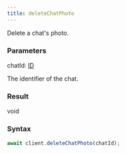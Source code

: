 ```yaml
---
title: deleteChatPhoto
---
```


Delete a chat's photo.<span class="select-none">  </span>

### Parameters 

<div class="flex flex-col gap-3"><div><div class="font-mono" id="p_chatId" data-anchor><span class="font-bold">chatId</span><span class="opacity-50">:</span> <a href="/types/id"  >ID</a></div><div class="pl-3"><div class="no-margin">

The identifier of the chat.

</div></div></div></div>

### Result 

<div class="font-mono"><span>void</span></div>

### Syntax

```ts
await client.deleteChatPhoto(chatId);
```



